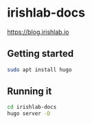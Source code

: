# irishlab-docs

https://blog.irishlab.io

## Getting started

```bash
sudo apt install hugo
```

## Running it

```bash
cd irishlab-docs
hugo server -D
```
